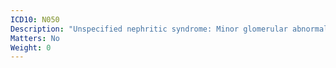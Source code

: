 ```yaml
---
ICD10: N050
Description: "Unspecified nephritic syndrome: Minor glomerular abnormality"
Matters: No
Weight: 0
---
```

